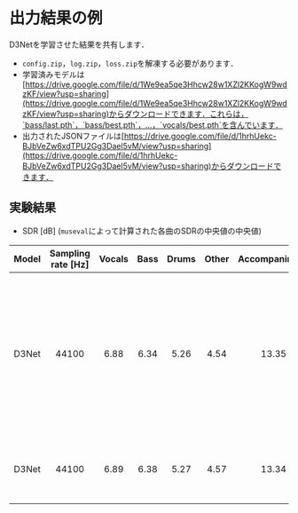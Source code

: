 # 出力結果の例
D3Netを学習させた結果を共有します．
- `config.zip`，`log.zip`，`loss.zip`を解凍する必要があります．
- 学習済みモデルは[https://drive.google.com/file/d/1We9ea5qe3Hhcw28w1XZl2KKogW9wdzKF/view?usp=sharing](https://drive.google.com/file/d/1We9ea5qe3Hhcw28w1XZl2KKogW9wdzKF/view?usp=sharing)からダウンロードできます．これらは，`bass/last.pth`，`bass/best.pth`，...，`vocals/best.pth`を含んでいます．
- 出力されたJSONファイルは[https://drive.google.com/file/d/1hrhUekc-BJbVeZw6xdTPU2Gg3Dael5vM/view?usp=sharing](https://drive.google.com/file/d/1hrhUekc-BJbVeZw6xdTPU2Gg3Dael5vM/view?usp=sharing)からダウンロードできます．

## 実験結果
- SDR [dB] (`museval`によって計算された各曲のSDRの中央値の中央値)

| Model | Sampling rate [Hz] | Vocals | Bass | Drums | Other | Accompaniment | Average | Note |
| :---: | :---: | :---: | :---: | :---: | :---: | :---: | :---: | :---: |
| D3Net | 44100 | 6.88 | 6.34 | 5.26 | 4.54 | 13.35 | 5.76 | 検証ロスが最小となるエポックで学習を止めた場合 |
| D3Net | 44100 | 6.89 | 6.38 | 5.27 | 4.57 | 13.34 | 5.77 | 100エポック学習後 |